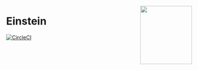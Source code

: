 <a href='https://github.com/megaphonesm/einstein'><img src='https://cdn.dribbble.com/users/35310/screenshots/3073557/albert-einstein_1x.png' align='right' width='140' height='160' /></a>

# Einstein

[![CircleCI](https://circleci.com/gh/megaphonesm/einstein/tree/master.svg?style=svg&circle-token=08d741d0a59a7704053acdfd6be5fdb6591784c5)](https://circleci.com/gh/megaphonesm/einstein/tree/master)